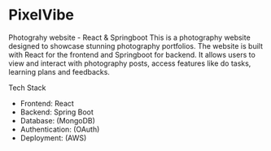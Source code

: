 # PixelVibe
Photograhy website - React & Springboot
This is a photography website designed to showcase stunning photography portfolios. The website is built with React for the frontend and  Springboot for backend. It allows users to view and interact with photography posts, access features like do tasks, learning plans and feedbacks.

Tech Stack
- Frontend: React
- Backend: Spring Boot
- Database: (MongoDB)
- Authentication: (OAuth)
- Deployment: (AWS)
